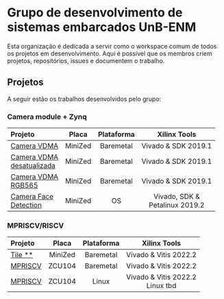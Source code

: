 # Grupo de desenvolvimento de sistemas embarcados UnB-ENM


Esta organização é dedicada a servir como o workspace comum de todos os projetos em desenvolvimento. Aqui é possível que os membros criem projetos, repositórios, issues e documentem o trabalho. 


## Projetos
A seguir estão os trabalhos desenvolvidos pelo grupo: 

### Camera module + Zynq

| Projeto | Placa |     Plataforma    | Xilinx Tools | 
| :-------- | :--------: | :--------: | :----------:  | 
| [Camera VDMA](https://github.com/MPRISCV/reconfigurable-camera)  |  MiniZed  | Baremetal | Vivado & SDK 2019.1 |
| [Camera VDMA <br> desatualizada](https://github.com/MPRISCV/reconfigurable-camera-desatualizada)  |  MiniZed  | Baremetal | Vivado & SDK 2019.1 |
| [Camera VDMA <br>RGB565](https://github.com/MPRISCV/Reconfigurable-Camera-RGB565)  |  MiniZed  | Baremetal | Vivado & SDK 2019.1 | 
| [Camera Face<br> Detection](https://github.com/MPRISCV/Face-Detection.)  |  MiniZed  | OS | Vivado, SDK &<br> Petalinux 2019.2 | 


### MPRISCV/RISCV
| Projeto | Placa |     Plataforma    | Xilinx Tools | 
| :-------- | :--------: | :--------: | :----------:  | 
| [Tile **](https://github.com/MPRISCV/sriscv)  |  MiniZed  | Baremetal | Vivado & Vitis 2022.2 |
| [MPRISCV](https://github.com/MPRISCV/mpriscv)  |  ZCU104  | Baremetal | Vivado & Vitis 2022.2 |
| [MPRISCV](https://github.com/MPRISCV/reconfigurable-camera-desatualizada)  |  ZCU104  | Linux | Vivado & Vitis 2022.2 <br> Linux tbd |
